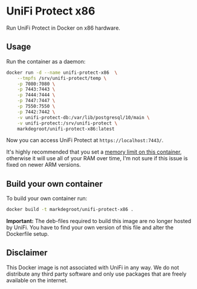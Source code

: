 # UniFi Protect x86

Run UniFi Protect in Docker on x86 hardware.

## Usage

Run the container as a daemon:

```bash
docker run -d --name unifi-protect-x86  \
    --tmpfs /srv/unifi-protect/temp \
    -p 7080:7080 \
    -p 7443:7443 \
    -p 7444:7444 \
    -p 7447:7447 \
    -p 7550:7550 \
    -p 7442:7442 \
    -v unifi-protect-db:/var/lib/postgresql/10/main \
    -v unifi-protect:/srv/unifi-protect \
    markdegroot/unifi-protect-x86:latest
```

Now you can access UniFi Protect at `https://localhost:7443/`.

It's highly recommended that you set a [memory limit on this container](https://docs.docker.com/config/containers/resource_constraints/#limit-a-containers-access-to-memory), otherwise it will use all of your RAM over time, I'm not sure if this issue is fixed on newer ARM versions.

## Build your own container
To build your own container run:
```bash
docker build -t markdegroot/unifi-protect-x86 .
```
**Important:** The deb-files required to build this image are no longer hosted by UniFi. You have to find your own version of this file and alter the Dockerfile setup.

## Disclaimer

This Docker image is not associated with UniFi in any way. We do not distribute any third party software and only use packages that are freely available on the internet.
